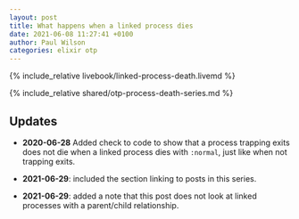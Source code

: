 ```yaml
---
layout: post
title: What happens when a linked process dies
date: 2021-06-08 11:27:41 +0100
author: Paul Wilson
categories: elixir otp
---
```


{% include_relative livebook/linked-process-death.livemd %}

{% include_relative shared/otp-process-death-series.md %}

## Updates

* **2020-06-28** Added check to code to show that a process trapping exits does not die when a linked process dies with `:normal`, just like when not trapping exits.

* **2021-06-29**: included the section linking to posts in this series.

* **2021-06-29**: added a note that this post does not look at linked processes with a parent/child relationship.
